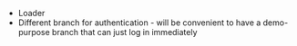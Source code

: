 - Loader
- Different branch for authentication - will be convenient to have a demo-purpose branch that can just log in immediately
